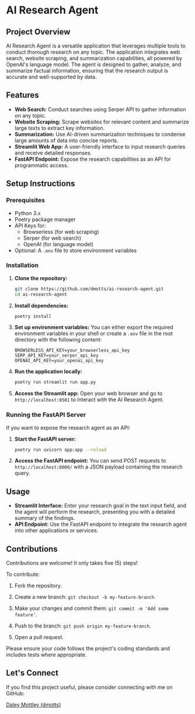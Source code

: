 # AI Research Agent

## Project Overview

AI Research Agent is a versatile application that leverages multiple tools to conduct thorough research on any topic. The application integrates web search, website scraping, and summarization capabilities, all powered by OpenAI's language model. The agent is designed to gather, analyze, and summarize factual information, ensuring that the research output is accurate and well-supported by data.

## Features

- **Web Search:** Conduct searches using Serper API to gather information on any topic.
- **Website Scraping:** Scrape websites for relevant content and summarize large texts to extract key information.
- **Summarization:** Use AI-driven summarization techniques to condense large amounts of data into concise reports.
- **Streamlit Web App:** A user-friendly interface to input research queries and receive detailed responses.
- **FastAPI Endpoint:** Expose the research capabilities as an API for programmatic access.

## Setup Instructions

### Prerequisites

- Python 3.x
- Poetry package manager
- API Keys for:
  - Browserless (for web scraping)
  - Serper (for web search)
  - OpenAI (for language model)
- Optional: A `.env` file to store environment variables

### Installation

1. **Clone the repository:**
   ```bash
   git clone https://github.com/dmotts/ai-research-agent.git
   cd ai-research-agent
   ```

2. **Install dependencies:**
   ```bash
   poetry install
   ```

3. **Set up environment variables:**
   You can either export the required environment variables in your shell or create a `.env` file in the root directory with the following content:
   ```dotenv
   BROWSERLESS_API_KEY=your_browserless_api_key
   SERP_API_KEY=your_serper_api_key
   OPENAI_API_KEY=your_openai_api_key
   ```

4. **Run the application locally:**
   ```bash
   poetry run streamlit run app.py
   ```

5. **Access the Streamlit app:**
   Open your web browser and go to `http://localhost:8501` to interact with the AI Research Agent.

### Running the FastAPI Server

If you want to expose the research agent as an API:

1. **Start the FastAPI server:**
   ```bash
   poetry run uvicorn app:app --reload
   ```

2. **Access the FastAPI endpoint:**
   You can send POST requests to `http://localhost:8000/` with a JSON payload containing the research query.

## Usage

- **Streamlit Interface:** Enter your research goal in the text input field, and the agent will perform the research, presenting you with a detailed summary of the findings.
- **API Endpoint:** Use the FastAPI endpoint to integrate the research agent into other applications or services.

## Contributions

Contributions are welcome! It only takes five (5) steps!

To contribute:

1) Fork the repository.

2) Create a new branch: `git checkout -b my-feature-branch`.

3) Make your changes and commit them: `git commit -m 'Add some feature'`.

4) Push to the branch: `git push origin my-feature-branch`.

5) Open a pull request.

Please ensure your code follows the project's coding standards and includes tests where appropriate.

## Let's Connect

If you find this project useful, please consider connecting with me on GitHub:

[Daley Mottley (dmotts)](https://github.com/dmotts)
